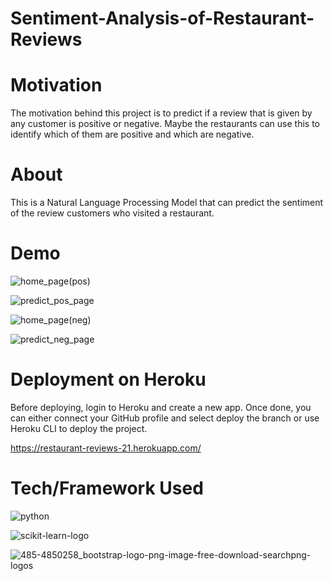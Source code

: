 # Sentiment-Analysis-of-Restaurant-Reviews

# Motivation
The motivation behind this project is to predict if a review that is given by any customer is positive or negative. Maybe the restaurants can use this to identify which of them are positive and which are negative.

# About
This is a Natural Language Processing Model that can predict the sentiment of the review customers who visited a restaurant.

# Demo
![home_page(pos)](https://user-images.githubusercontent.com/66258607/110284278-8e922180-8007-11eb-9bf8-21c056998b82.PNG)

![predict_pos_page](https://user-images.githubusercontent.com/66258607/110284341-ac5f8680-8007-11eb-93c5-c80e221f3182.PNG)

![home_page(neg)](https://user-images.githubusercontent.com/66258607/110284409-c8fbbe80-8007-11eb-9a14-1c60880f1299.PNG)

![predict_neg_page](https://user-images.githubusercontent.com/66258607/110284502-ec266e00-8007-11eb-8f33-cebb740f860c.PNG)

# Deployment on Heroku
Before deploying, login to Heroku and create a new app. Once done, you can either connect your GitHub profile and select deploy the branch or use Heroku CLI to deploy the project. 

https://restaurant-reviews-21.herokuapp.com/

# Tech/Framework Used
![python](https://user-images.githubusercontent.com/66258607/110285426-3e1bc380-8009-11eb-84d1-0543a73f422d.png)

![scikit-learn-logo](https://user-images.githubusercontent.com/66258607/110285544-673c5400-8009-11eb-9afa-cca3eba42a55.png)

![485-4850258_bootstrap-logo-png-image-free-download-searchpng-logos](https://user-images.githubusercontent.com/66258607/110285841-ddd95180-8009-11eb-8b3a-c182f1f86276.png)




